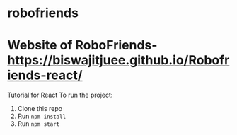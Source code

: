 # robofriends
# Website of RoboFriends- https://biswajitjuee.github.io/Robofriends-react/
Tutorial for React
To run the project:

1. Clone this repo
2. Run `npm install`
3. Run `npm start`
